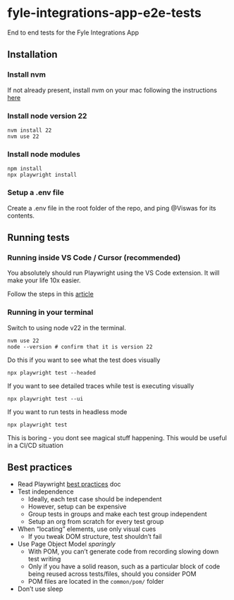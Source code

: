 # fyle-integrations-app-e2e-tests

End to end tests for the Fyle Integrations App

## Installation

### Install nvm

If not already present, install nvm on your mac following the instructions [here](https://sukiphan.medium.com/how-to-install-nvm-node-version-manager-on-macos-d9fe432cc7db)

### Install node version 22

```
nvm install 22
nvm use 22
```

### Install node modules

```
npm install
npx playwright install
```

### Setup a .env file

Create a .env file in the root folder of the repo, and ping @Viswas for its contents.

## Running tests


### Running inside VS Code / Cursor (recommended)

You absolutely should run Playwright using the VS Code extension. It will make your life 10x easier.

Follow the steps in this [article](https://playwright.dev/docs/getting-started-vscode)


### Running in your terminal

Switch to using node v22 in the terminal.

```
nvm use 22
node --version # confirm that it is version 22
```

Do this if you want to see what the test does visually

```
npx playwright test --headed
```

If you want to see detailed traces while test is executing visually

```
npx playwright test --ui
```

If you want to run tests in headless mode

```
npx playwright test
```

This is boring - you dont see magical stuff happening. This would be useful in a CI/CD situation

## Best practices

- Read Playwright [best practices](https://playwright.dev/docs/best-practices) doc
- Test independence
  - Ideally, each test case should be independent
  - However, setup can be expensive
  - Group tests in groups and make each test group independent
  - Setup an org from scratch for every test group
- When “locating” elements, use only visual cues
  - If you tweak DOM structure, test shouldn’t fail
- Use Page Object Model *sparingly*
  - With POM, you can’t generate code from recording slowing down test writing
  - Only if you have a solid reason, such as a particular block of code being reused across tests/files, should you consider POM
  - POM files are located in the `common/pom/` folder
- Don’t use sleep
